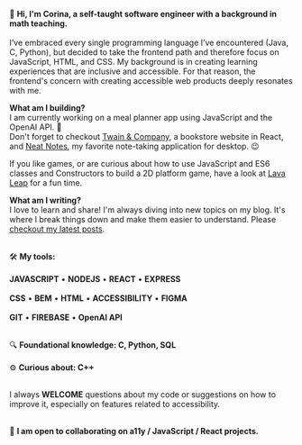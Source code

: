👋 **Hi, I'm Corina, a self-taught software engineer with a background in math teaching.**
<br>
<br>I’ve embraced every single programming language I’ve encountered (Java, C, Python), but decided to take the frontend path and therefore focus on JavaScript, HTML, and CSS. My background is in creating learning experiences that are inclusive and accessible. For that reason, the frontend's concern with creating accessible web products deeply resonates with me.

**What am I building?**
<br>I am currently working on a meal planner app using JavaScript and the OpenAI API. 🎉
<br>Don't forget to checkout [Twain & Company](https://twain-and-company.netlify.app/), a bookstore website in React, and [Neat Notes](https://neatnotes.netlify.app/), my favorite note-taking application for desktop. 😉

If you like games, or are curious about how to use JavaScript and ES6 classes and Constructors to build a 2D platform game, have a look at [Lava Leap](https://lava-leap.netlify.app/) for a fun time.

**What am I writing?**
<br>I love to learn and share! I'm always diving into new topics on my blog. It's where I break things down and make them easier to understand. 
Please [checkout my latest posts](https://www.corinamurg.dev/blog).

<br>🛠 **My tools:**
<br>
<br>**JAVASCRIPT**  •  **NODEJS**  •  **REACT**  •  **EXPRESS**
<br>
<br>**CSS**  •  **BEM**  •  **HTML**  •  **ACCESSIBILITY**  •  **FIGMA**
<br>
<br>**GIT**  •  **FIREBASE**  •  **OpenAI API**  

<br>🔍 **Foundational knowledge: C, Python, SQL**
<br>
<br>⚙️ **Curious about: C++**

<br>I always **WELCOME** questions about my code or suggestions on how to improve it, especially on features related to accessibility.
<br>

                         
<br>👷 **I am open to collaborating on a11y / JavaScript / React projects.**

